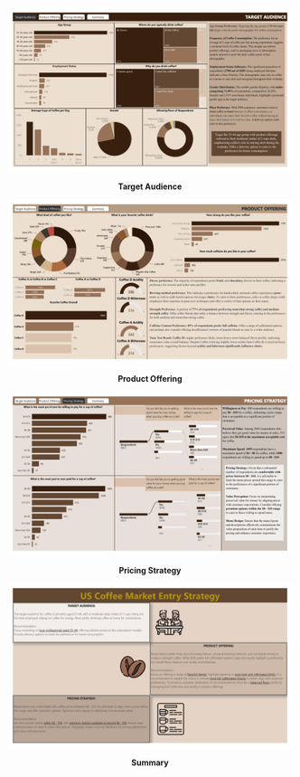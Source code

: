 
<div style="text-align:center">
    <img src="screenshots/0001.jpg" alt="Target Audience" title="Target Audience" />
    <p style="font-weight:bold;">Target Audience</p>
</div>

<div style="text-align:center">
    <img src="screenshots/0002.jpg" alt="Product Offering" title="Product Offering" />
    <p style="font-weight:bold;">Product Offering</p>
</div>

<div style="text-align:center">
    <img src="screenshots/0003.jpg" alt="Pricing Strategy" title="Pricing Strategy" />
    <p style="font-weight:bold;">Pricing Strategy</p>
</div>

<div style="text-align:center">
    <img src="screenshots/0004.jpg" alt="Summary" title="Summary" />
    <p style="font-weight:bold;">Summary</p>
</div>
